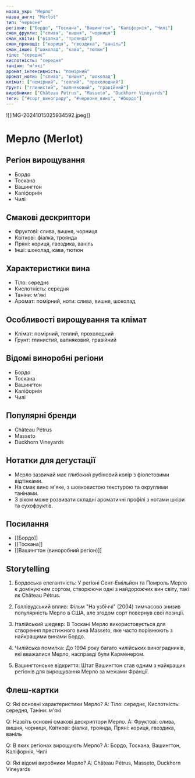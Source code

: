 ```yaml
---
назва_укр: "Мерло"
назва_англ: "Merlot"
тип: "червоне"
регіони: ["Бордо", "Тоскана", "Вашингтон", "Каліфорнія", "Чилі"]
смак_фрукти: ["слива", "вишня", "чорниця"]
смак_квіти: ["фіалка", "троянда"]
смак_прянощі: ["кориця", "гвоздика", "ваніль"]
смак_інше: ["шоколад", "кава", "тютюн"]
тіло: "середнє"
кислотність: "середня"
таніни: "м'які"
аромат_інтенсивність: "помірний"
аромат_ноти: ["слива", "вишня", "шоколад"]
клімат: ["помірний", "теплий", "прохолодний"]
ґрунт: ["глинистий", "вапняковий", "гравійний"]
виробники: ["Château Pétrus", "Masseto", "Duckhorn Vineyards"]
теги: ["#сорт_винограду", "#червоне_вино", "#бордо"]
---
```

![[IMG-20241015025934592.jpeg]]
# Мерло (Merlot)

## Регіон вирощування
- Бордо
- Тоскана
- Вашингтон
- Каліфорнія
- Чилі

## Смакові дескриптори
- Фруктові: слива, вишня, чорниця
- Квіткові: фіалка, троянда
- Пряні: кориця, гвоздика, ваніль
- Інші: шоколад, кава, тютюн

## Характеристики вина
- Тіло: середнє
- Кислотність: середня
- Таніни: м'які
- Аромат: помірний, ноти: слива, вишня, шоколад

## Особливості вирощування та клімат
- Клімат: помірний, теплий, прохолодний
- Ґрунт: глинистий, вапняковий, гравійний

## Відомі виноробні регіони
- Бордо
- Тоскана
- Вашингтон
- Каліфорнія
- Чилі

## Популярні бренди
- Château Pétrus
- Masseto
- Duckhorn Vineyards

## Нотатки для дегустації
- Мерло зазвичай має глибокий рубіновий колір з фіолетовими відтінками.
- На смак вино м'яке, з шовковистою текстурою та округлими танінами.
- З віком може розвивати складні ароматичні профілі з нотами шкіри та сухофруктів.

## Посилання
- [[Бордо]]
- [[Тоскана]]
- [[Вашингтон (виноробний регіон)]]

## Storytelling
1. Бордоська елегантність: У регіоні Сент-Емільйон та Помроль Мерло є домінуючим сортом, створюючи одні з найдорожчих вин світу, такі як Château Pétrus.

2. Голлівудський вплив: Фільм "На узбіччі" (2004) тимчасово знизив популярність Мерло в США, але згодом сорт повернув свої позиції.

3. Італійський шедевр: В Тоскані Мерло використовується для створення престижного вина Masseto, яке часто порівнюють з найкращими винами Бордо.

4. Чилійська помилка: До 1994 року багато чилійських виноградників, які вважалися Мерло, насправді були Карменером.

5. Вашингтонське відкриття: Штат Вашингтон став одним з найкращих регіонів для вирощування Мерло за межами Франції.

## Флеш-картки
Q: Які основні характеристики Мерло?
A: Тіло: середнє, Кислотність: середня, Таніни: м'які

Q: Назвіть основні смакові дескриптори Мерло.
A: Фруктові: слива, вишня, чорниця, Квіткові: фіалка, троянда, Пряні: кориця, гвоздика, ваніль

Q: В яких регіонах вирощують Мерло?
A: Бордо, Тоскана, Вашингтон, Каліфорнія, Чилі

Q: Які відомі виробники Мерло?
A: Château Pétrus, Masseto, Duckhorn Vineyards